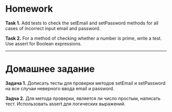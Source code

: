 # Homework
**Task 1.**
Add tests to check the setEmail and setPassword methods for all cases of incorrect input
email and password.

**Task 2.**
For a method of checking whether a number is prime, write a test.
Use assert for Boolean expressions.

_______________________________________________________

# Домашнее задание

**Задача 1.**
Дописать тесты для проверки методов setEmail и setPassword на все случаи неверного ввода
email и password.

**Задча 2.**
Для метода проверки, является ли число простым, написать тест.
Использовать assert для логических выражений.




